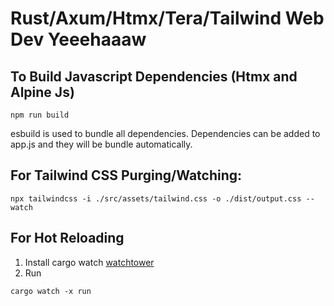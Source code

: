 # Rust/Axum/Htmx/Tera/Tailwind Web Dev Yeeehaaaw

## To Build Javascript Dependencies (Htmx and Alpine Js)
```
npm run build
```
esbuild is used to bundle all dependencies. Dependencies can be added to app.js and they will be bundle automatically.


## For Tailwind CSS Purging/Watching: 
```
npx tailwindcss -i ./src/assets/tailwind.css -o ./dist/output.css --watch
```

## For Hot Reloading
1. Install cargo watch [watchtower](https://github.com/watchexec/cargo-watch)
2. Run
```
cargo watch -x run
```

